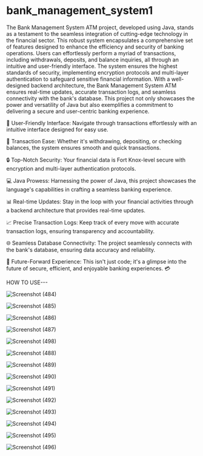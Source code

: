 # bank_management_system1

The Bank Management System ATM project, developed using Java, stands as a testament to the seamless integration of cutting-edge technology in the financial sector. This robust system encapsulates a comprehensive set of features designed to enhance the efficiency and security of banking operations. Users can effortlessly perform a myriad of transactions, including withdrawals, deposits, and balance inquiries, all through an intuitive and user-friendly interface. The system ensures the highest standards of security, implementing encryption protocols and multi-layer authentication to safeguard sensitive financial information. With a well-designed backend architecture, the Bank Management System ATM ensures real-time updates, accurate transaction logs, and seamless connectivity with the bank's database. This project not only showcases the power and versatility of Java but also exemplifies a commitment to delivering a secure and user-centric banking experience.

🏦 User-Friendly Interface: Navigate through transactions effortlessly with an intuitive interface designed for easy use.

💸 Transaction Ease: Whether it's withdrawing, depositing, or checking balances, the system ensures smooth and quick transactions.

🔒 Top-Notch Security: Your financial data is Fort Knox-level secure with encryption and multi-layer authentication protocols.

💻 Java Prowess: Harnessing the power of Java, this project showcases the language's capabilities in crafting a seamless banking experience.

📊 Real-time Updates: Stay in the loop with your financial activities through a backend architecture that provides real-time updates.

📈 Precise Transaction Logs: Keep track of every move with accurate transaction logs, ensuring transparency and accountability.

🌐 Seamless Database Connectivity: The project seamlessly connects with the bank's database, ensuring data accuracy and reliability.

🚀 Future-Forward Experience: This isn't just code; it's a glimpse into the future of secure, efficient, and enjoyable banking experiences. 💳

HOW TO USE---

![Screenshot (484)](https://github.com/raheetech/bank_management_system1/assets/137060785/a2e5a186-fc81-4701-bc34-1765018726cf)


![Screenshot (485)](https://github.com/raheetech/bank_management_system1/assets/137060785/26740f8b-8d6e-4594-ab9b-61617fba0fca)

![Screenshot (486)](https://github.com/raheetech/bank_management_system1/assets/137060785/857d5512-3b94-424e-9cc4-98e0e0b37a63)

![Screenshot (487)](https://github.com/raheetech/bank_management_system1/assets/137060785/5a707a87-21a1-4568-b7f7-99ade02d15f9)

![Screenshot (498)](https://github.com/raheetech/bank_management_system1/assets/137060785/8641177f-2ac5-446d-949a-4ecd0e50fda0)

![Screenshot (488)](https://github.com/raheetech/bank_management_system1/assets/137060785/ef021942-90a5-4737-ab9e-3c31c589f114)

![Screenshot (489)](https://github.com/raheetech/bank_management_system1/assets/137060785/919be8dc-2f25-47dd-88e5-f90d8b01eba3)

![Screenshot (490)](https://github.com/raheetech/bank_management_system1/assets/137060785/1445f98f-5ac3-4747-9c55-b38a224828f4)

![Screenshot (491)](https://github.com/raheetech/bank_management_system1/assets/137060785/5cb40535-62bb-4d3f-a9fc-0f7dbf2a651d)

![Screenshot (492)](https://github.com/raheetech/bank_management_system1/assets/137060785/c6a5217f-204b-40a5-9fbc-b1b1ef0f8333)

![Screenshot (493)](https://github.com/raheetech/bank_management_system1/assets/137060785/a680bb11-5d37-4812-a865-a3c0018cc9cd)

![Screenshot (494)](https://github.com/raheetech/bank_management_system1/assets/137060785/e4cfb5bb-aba6-4b92-a29d-ca9b3f880b04)

![Screenshot (495)](https://github.com/raheetech/bank_management_system1/assets/137060785/13cb164c-8e99-413a-a567-08d74dcb94c7)


![Screenshot (496)](https://github.com/raheetech/bank_management_system1/assets/137060785/9a48a14a-c3c1-41ce-b34e-9c37f0f54e6d)

